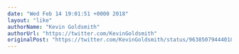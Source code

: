 ```yaml
---
date: "Wed Feb 14 19:01:51 +0000 2018"
layout: "like"
authorName: "Kevin Goldsmith"
authorUrl: "https://twitter.com/KevinGoldsmith"
originalPost: "https://twitter.com/KevinGoldsmith/status/963850794440187904"
---
```

